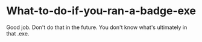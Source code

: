 # What-to-do-if-you-ran-a-badge-exe
Good job. Don't do that in the future. You don't know what's ultimately in that .exe.
